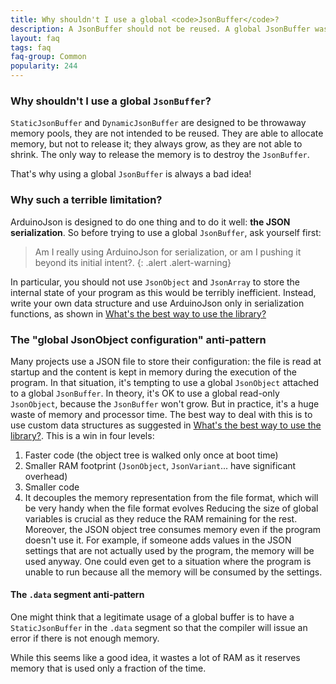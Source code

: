 ```yaml
---
title: Why shouldn't I use a global <code>JsonBuffer</code>?
description: A JsonBuffer should not be reused. A global JsonBuffer wastes memory.
layout: faq
tags: faq
faq-group: Common
popularity: 244
---
```


### Why shouldn't I use a global <code>JsonBuffer</code>?

`StaticJsonBuffer` and `DynamicJsonBuffer` are designed to be throwaway memory pools, they are not intended to be reused.
They are able to allocate memory, but not to release it; they always grow, as they are not able to shrink.
The only way to release the memory is to destroy the `JsonBuffer`.

That's why using a global `JsonBuffer` is always a bad idea!

### Why such a terrible limitation?

ArduinoJson is designed to do one thing and to do it well: **the JSON serialization**.
So before trying to use a global `JsonBuffer`, ask yourself first:

> Am I really using ArduinoJson for serialization, or am I pushing it beyond its initial intent?.
{: .alert .alert-warning}

In particular, you should not use `JsonObject` and `JsonArray` to store the internal state of your program as this would be terribly inefficient. Instead, write your own data structure and use ArduinoJson only in serialization functions, as shown in [What's the best way to use the library?]({{site.baseurl}}/faq/whats-the-best-way-to-use-the-library/)

### The "global JsonObject configuration" anti-pattern

Many projects use a JSON file to store their configuration: the file is read at startup and the content is kept in memory during the execution of the program.
In that situation, it's tempting to use a global `JsonObject` attached to a global `JsonBuffer`.
In theory, it's OK to use a global read-only `JsonObject`, because the `JsonBuffer` won't grow.
But in practice, it's a huge waste of memory and processor time.
The best way to deal with this is to use custom data structures as suggested in [What's the best way to use the library?]({{site.baseurl}}/faq/whats-the-best-way-to-use-the-library/).
This is a win in four levels:
1. Faster code (the object tree is walked only once at boot time)
2. Smaller RAM footprint (`JsonObject`, `JsonVariant`... have significant overhead)
3. Smaller code
4. It decouples the memory representation from the file format, which will be very handy when the file format evolves
Reducing the size of global variables is crucial as they reduce the RAM remaining for the rest.
Moreover, the JSON object tree consumes memory even if the program doesn't use it.
For example, if someone adds values in the JSON settings that are not actually used by the program, the memory will be used anyway.
One could even get to a situation where the program is unable to run because all the memory will be consumed by the settings.


#### The `.data` segment anti-pattern

One might think that a legitimate usage of a global buffer is to have a `StaticJsonBuffer` in the `.data` segment so that the compiler will issue an error if there is not enough memory.

While this seems like a good idea, it wastes a lot of RAM as it reserves memory that is used only a fraction of the time.
